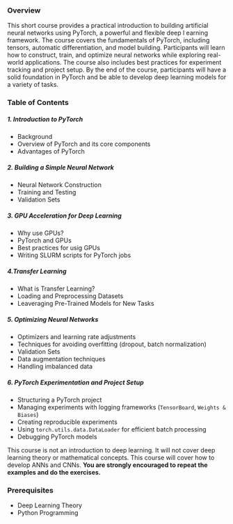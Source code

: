 ### Overview

This short course provides a practical introduction to building artificial neural networks using PyTorch, a powerful and flexible deep l
earning framework. The course covers the fundamentals of PyTorch, including tensors, automatic differentiation, and model building. Participants will 
learn how to construct, train, and optimize neural networks while exploring real-world applications. The course also includes best practices for experiment tracking and project setup. By the end of the course, participants will have a solid foundation in PyTorch and be able to develop deep learning models for a variety of tasks.

### Table of Contents

##### 1. Introduction to PyTorch
 - Background
 - Overview of PyTorch and its core components
 - Advantages of PyTorch

##### 2. Building a Simple Neural Network
 - Neural Network Construction
 - Training and Testing
 - Validation Sets

##### 3. GPU Acceleration for Deep Learning
 - Why use GPUs?
 - PyTorch and GPUs
 - Best practices for usig GPUs
 - Writing SLURM scripts for PyTorch jobs

##### 4.Transfer Learning
 - What is Transfer Learning?
 - Loading and Preprocessing Datasets
 - Leaveraging Pre-Trained Models for New Tasks

##### 5. Optimizing Neural Networks  
 - Optimizers and learning rate adjustments  
 - Techniques for avoiding overfitting (dropout, batch normalization)  
 - Validation Sets
 - Data augmentation techniques  
 - Handling imbalanced data 

##### 6. PyTorch Experimentation and Project Setup
 - Structuring a PyTorch project  
 - Managing experiments with logging frameworks (`TensorBoard`, `Weights & Biases`)  
 - Creating reproducible experiments
 - Using `torch.utils.data.DataLoader` for efficient batch processing  
 - Debugging PyTorch models


This course is not an introduction to deep learning. It will not cover deep learning theory or mathematical concepts. This course will cover how to develop ANNs and CNNs.
**You are strongly encouraged to repeat the examples and do the exercises.**

### Prerequisites
- Deep Learning Theory 
- Python Programming

